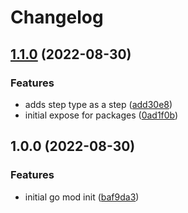 # Changelog

## [1.1.0](https://github.com/state303/grace/compare/v1.0.0...v1.1.0) (2022-08-30)


### Features

* adds step type as a step ([add30e8](https://github.com/state303/grace/commit/add30e86599b2afd22ce78402eb480c5e4da06ae))
* initial expose for packages ([0ad1f0b](https://github.com/state303/grace/commit/0ad1f0b44a8274287583d19e4f78cdbf601e2f0f))

## 1.0.0 (2022-08-30)


### Features

* initial go mod init ([baf9da3](https://github.com/state303/grace/commit/baf9da35e398eff9aef868f9aacb0855cd6ac9d1))
